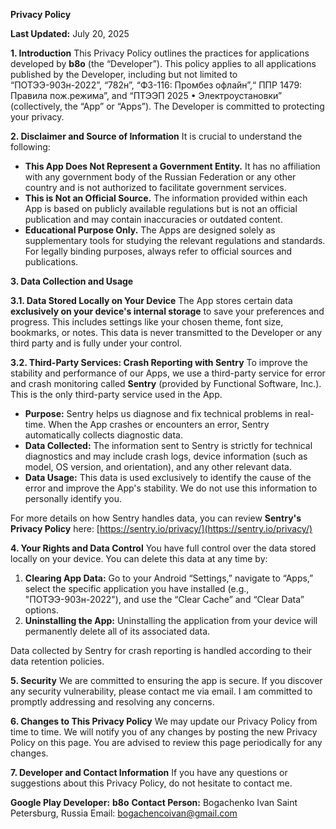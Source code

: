 **Privacy Policy**

**Last Updated:** July 20, 2025

**1. Introduction**
This Privacy Policy outlines the practices for applications developed by **b8o** (the “Developer”). This policy applies to all applications published by the Developer, including but not limited to “ПОТЭЭ-903н-2022”, “782н”, “ФЗ-116: Промбез офлайн”,“ ППР 1479: Правила пож.режима”, and “ПТЭЭП 2025 • Электроустановки” (collectively, the “App” or “Apps”). The Developer is committed to protecting your privacy.

**2. Disclaimer and Source of Information**
It is crucial to understand the following:
*   **This App Does Not Represent a Government Entity.** It has no affiliation with any government body of the Russian Federation or any other country and is not authorized to facilitate government services.
*   **This is Not an Official Source.** The information provided within each App is based on publicly available regulations but is not an official publication and may contain inaccuracies or outdated content.
*   **Educational Purpose Only.** The Apps are designed solely as supplementary tools for studying the relevant regulations and standards. For legally binding purposes, always refer to official sources and publications.

**3. Data Collection and Usage**

**3.1. Data Stored Locally on Your Device**
The App stores certain data **exclusively on your device's internal storage** to save your preferences and progress. This includes settings like your chosen theme, font size, bookmarks, or notes. This data is never transmitted to the Developer or any third party and is fully under your control.

**3.2. Third-Party Services: Crash Reporting with Sentry**
To improve the stability and performance of our Apps, we use a third-party service for error and crash monitoring called **Sentry** (provided by Functional Software, Inc.). This is the only third-party service used in the App.

*   **Purpose:** Sentry helps us diagnose and fix technical problems in real-time. When the App crashes or encounters an error, Sentry automatically collects diagnostic data.
*   **Data Collected:** The information sent to Sentry is strictly for technical diagnostics and may include crash logs, device information (such as model, OS version, and orientation), and any other relevant data.
*   **Data Usage:** This data is used exclusively to identify the cause of the error and improve the App's stability. We do not use this information to personally identify you.

For more details on how Sentry handles data, you can review **Sentry's Privacy Policy** here: [https://sentry.io/privacy/](https://sentry.io/privacy/)

**4. Your Rights and Data Control**
You have full control over the data stored locally on your device. You can delete this data at any time by:
1.  **Clearing App Data:** Go to your Android “Settings,” navigate to “Apps,” select the specific application you have installed (e.g., "ПОТЭЭ-903н-2022"), and use the “Clear Cache” and “Clear Data” options.
2.  **Uninstalling the App:** Uninstalling the application from your device will permanently delete all of its associated data.

Data collected by Sentry for crash reporting is handled according to their data retention policies.

**5. Security**
We are committed to ensuring the app is secure. If you discover any security vulnerability, please contact me via email. I am committed to promptly addressing and resolving any concerns.

**6. Changes to This Privacy Policy**
We may update our Privacy Policy from time to time. We will notify you of any changes by posting the new Privacy Policy on this page. You are advised to review this page periodically for any changes.

**7. Developer and Contact Information**
If you have any questions or suggestions about this Privacy Policy, do not hesitate to contact me.

**Google Play Developer:** **b8o**
**Contact Person:** Bogachenko Ivan
Saint Petersburg, Russia
Email: bogachencoivan@gmail.com